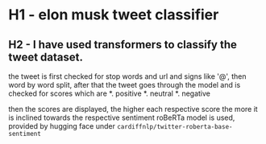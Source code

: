 # H1 - elon musk tweet classifier
## H2 - I have used transformers to classify the tweet dataset.
the tweet is first checked for stop words and url and signs like '@', then word by word split, after that the tweet goes through the model and is checked for scores which are 
*. positive
*. neutral
*. negative

then the scores are displayed, the higher each respective score the more it is inclined towards the respective sentiment
roBeRTa model is used, provided by hugging face under 
`cardiffnlp/twitter-roberta-base-sentiment`